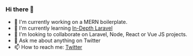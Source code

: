 ### Hi there 👋

- 🔭 I'm currently working on a MERN boilerplate.
- 🌱 I'm currently learning [In-Depth Laravel](http://indepthlaravel.com)
- 👯 I'm looking to collaborate on Laravel, Node, React or Vue JS projects.
- 💬 Ask me about anything on Twitter
- 📫 How to reach me: [Twitter](https://twitter.com/PankajSanam)
